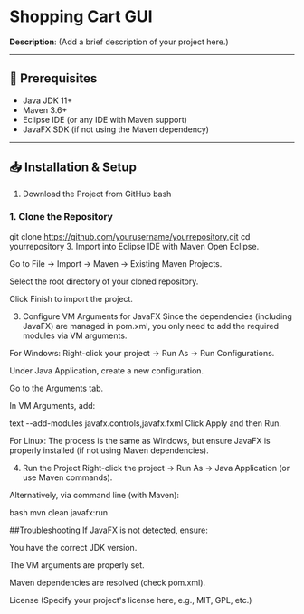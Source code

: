 # Shopping Cart GUI

**Description**: (Add a brief description of your project here.)

---

## 🚀 Prerequisites
- Java JDK 11+
- Maven 3.6+
- Eclipse IDE (or any IDE with Maven support)
- JavaFX SDK (if not using the Maven dependency)

---

## 📥 Installation & Setup
1. Download the Project from GitHub
bash
### 1. Clone the Repository

git clone https://github.com/yourusername/yourrepository.git
cd yourrepository
3. Import into Eclipse IDE with Maven
Open Eclipse.

Go to File → Import → Maven → Existing Maven Projects.

Select the root directory of your cloned repository.

Click Finish to import the project.

3. Configure VM Arguments for JavaFX
Since the dependencies (including JavaFX) are managed in pom.xml, you only need to add the required modules via VM arguments.

For Windows:
Right-click your project → Run As → Run Configurations.

Under Java Application, create a new configuration.

Go to the Arguments tab.

In VM Arguments, add:

text
--add-modules javafx.controls,javafx.fxml
Click Apply and then Run.

For Linux:
The process is the same as Windows, but ensure JavaFX is properly installed (if not using Maven dependencies).

4. Run the Project
Right-click the project → Run As → Java Application (or use Maven commands).

Alternatively, via command line (with Maven):

bash
mvn clean javafx:run



##Troubleshooting
If JavaFX is not detected, ensure:

You have the correct JDK version.

The VM arguments are properly set.

Maven dependencies are resolved (check pom.xml).

License
(Specify your project's license here, e.g., MIT, GPL, etc.)

